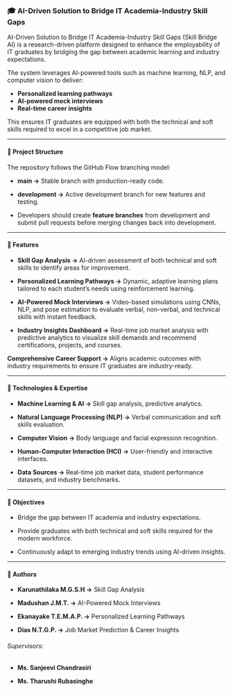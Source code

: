 ### **🎓 AI-Driven Solution to Bridge IT Academia-Industry Skill Gaps**



AI-Driven Solution to Bridge IT Academia-Industry Skill Gaps (Skill Bridge AI) is a research-driven platform designed to enhance the employability of IT graduates by bridging the gap between academic learning and industry expectations.



The system leverages AI-powered tools such as machine learning, NLP, and computer vision to deliver:



* **Personalized learning pathways**
* **AI-powered mock interviews**
* **Real-time career insights**



This ensures IT graduates are equipped with both the technical and soft skills required to excel in a competitive job market.



---

#### **📂 Project Structure**



The repository follows the GitHub Flow branching model:

* **main →** Stable branch with production-ready code.



* **development →** Active development branch for new features and testing.



* Developers should create **feature branches** from development and submit pull requests before merging changes back into development.



---

#### **🚀 Features**



* **Skill Gap Analysis →** AI-driven assessment of both technical and soft skills to identify areas for improvement.



* **Personalized Learning Pathways →** Dynamic, adaptive learning plans tailored to each student’s needs using reinforcement learning.



* **AI-Powered Mock Interviews →** Video-based simulations using CNNs, NLP, and pose estimation to evaluate verbal, non-verbal, and technical skills with instant feedback.



* **Industry Insights Dashboard →** Real-time job market analysis with predictive analytics to visualize skill demands and recommend certifications, projects, and courses.



**Comprehensive Career Support →** Aligns academic outcomes with industry requirements to ensure IT graduates are industry-ready.



---

#### **🧠 Technologies \& Expertise**



* **Machine Learning \& AI →** Skill gap analysis, predictive analytics.



* **Natural Language Processing (NLP) →** Verbal communication and soft skills evaluation.



* **Computer Vision →** Body language and facial expression recognition.



* **Human-Computer Interaction (HCI) →** User-friendly and interactive interfaces.



* **Data Sources →** Real-time job market data, student performance datasets, and industry benchmarks.



---

#### **🎯 Objectives**



* Bridge the gap between IT academia and industry expectations.



* Provide graduates with both technical and soft skills required for the modern workforce.



* Continuously adapt to emerging industry trends using AI-driven insights.



---

#### 👥 Authors



* **Karunathilaka M.G.S.H →** Skill Gap Analysis



* **Madushan J.M.T. →** AI-Powered Mock Interviews



* **Ekanayake T.E.M.A.P. →** Personalized Learning Pathways



* **Dias N.T.G.P. →** Job Market Prediction \& Career Insights



###### Supervisors:



* **Ms. Sanjeevi Chandrasiri**



* **Ms. Tharushi Rubasinghe**







































